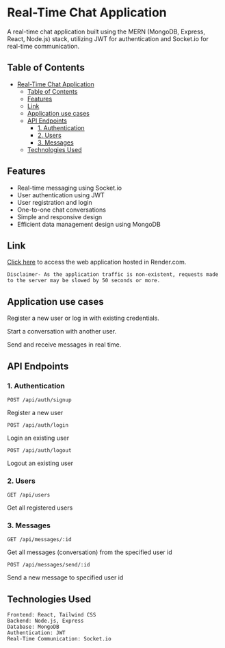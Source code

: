 # Real-Time Chat Application

A real-time chat application built using the MERN (MongoDB, Express, React, Node.js) stack, utilizing JWT for authentication and Socket.io for real-time communication.

## Table of Contents


- [Real-Time Chat Application](#real-time-chat-application)
  - [Table of Contents](#table-of-contents)
  - [Features](#features)
  - [Link](#link)
  - [Application use cases](#application-use-cases)
  - [API Endpoints](#api-endpoints)
    - [1. Authentication](#1-authentication)
    - [2. Users](#2-users)
    - [3. Messages](#3-messages)
  - [Technologies Used](#technologies-used)

## Features

- Real-time messaging using Socket.io
- User authentication using JWT
- User registration and login
- One-to-one chat conversations
- Simple and responsive design
- Efficient data management design using MongoDB

## Link
  [Click here](https://mychat-25rm.onrender.com) to access the web application hosted in Render.com.

    Disclaimer- As the application traffic is non-existent, requests made to the server may be slowed by 50 seconds or more.

## Application use cases

Register a new user or log in with existing credentials.

Start a conversation with another user.

Send and receive messages in real time.

## API Endpoints

### 1. Authentication

    POST /api/auth/signup 
Register a new user

    POST /api/auth/login
Login an existing user

    POST /api/auth/logout
Logout an existing user

### 2. Users

    GET /api/users
Get all registered users

### 3. Messages

    GET /api/messages/:id
Get all messages (conversation) from the specified user id

    POST /api/messages/send/:id

Send a new message to specified user id

## Technologies Used

    Frontend: React, Tailwind CSS
    Backend: Node.js, Express
    Database: MongoDB
    Authentication: JWT
    Real-Time Communication: Socket.io
